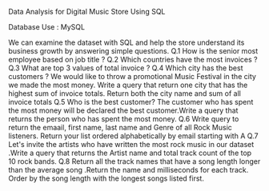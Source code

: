 Data Analysis for Digital Music Store Using SQL

Database Use : MySQL

We can examine the dataset with SQL and help the store understand its business growth by answering simple questions.
Q.1 How is the senior most employee based on job title ?
Q.2 Which countries have the most invoices ?
Q.3 What are top 3 values of total invoice ?
Q.4 Which city has the best customers ? We would like to throw a promotional Music Festival in the city we made the most money. Write a query that return one city that has the highest sum of invoice totals. Return both the city name and sum of all invoice totals
Q.5 Who is the best customer? The customer who has spent the most money will be declared the best customer.Write a query that returns the person who has spent the most money.
Q.6 Write query to return the emaail, first name, last name and Genre of all Rock Music listeners. Return your list ordered alphabetically by email starting with A 
Q.7 Let's invite the artists who have written the most rock music in our dataset .Write a query that returns the Artist name and total track count of the top 10 rock bands.
Q.8 Return all the track names that have a song length longer than the average song .Return the name and milliseconds for each track. Order by the song length with the longest songs listed first.    



